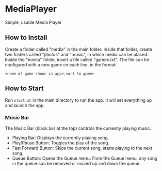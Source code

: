 # MediaPlayer
Simple, usable Media Player

## How to Install
Create a folder called "media" in the main folder. Inside that folder, create two folders called "photos" and "music", in which media can be placed. Inside the "media" folder, insert a file called "games.txt". The file can be configured with a new game on each line, in the format:

`<name of game shown in app>,<url to game>`

## How to Start
Run `start.sh` in the main directory to run the app. It will set everything up and launch the app.

### Music Bar
The Music Bar (black bar at the top) controls the currently playing music.

- Playing Bar: Displays the currently playing song.
- Play/Pause Button: Toggles the play of the song.
- Fast Forward Button: Skips the current song, starts playing to the next song.
- Queue Button: Opens the Queue menu. From the Queue menu, any song in the queue can be removed or moved up and down the queue.
